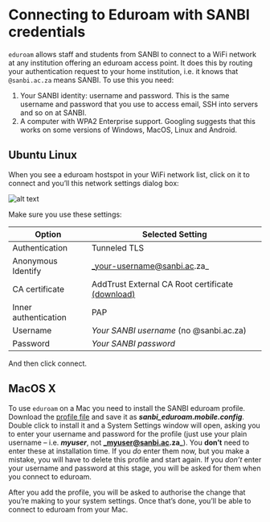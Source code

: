 # Connecting to Eduroam with SANBI credentials

`eduroam` allows staff and students from SANBI to connect to a WiFi network at any institution offering an eduroam access point. It does this by routing your authentication request to your home institution, i.e. it knows that `@sanbi.ac.za` means SANBI. To use this you need:

1. Your SANBI identity: username and password. This is the same username and password that you use to access email, SSH into servers and so on at SANBI.
2. A computer with WPA2 Enterprise support. Googling suggests that this works on some versions of Windows, MacOS, Linux and Android.

## Ubuntu Linux

When you see a eduroam hostspot in your WiFi network list, click on it to connect and you’ll this network settings dialog box:

![alt text](_media/eduroam_linux.png "Eduroam prompt for Ubuntu Linux")

Make sure you use these settings:

| Option               | Selected Setting            |
| -------------------- | --------------------------- |
| Authentication       | Tunneled TLS                |
| Anonymous Identify   | _your-username@sanbi.ac.za_ |
| CA certificate       | AddTrust External CA Root certificate [(download)](https://support.comodo.com/index.php?/comodo/Knowledgebase/Article/View/917/91/) |
| Inner authentication | PAP                         |
| Username             | _Your SANBI username_ (no @sanbi.ac.za) |
| Password             | _Your SANBI password_       |

And then click connect.

## MacOS X

To use `eduroam` on a Mac you need to install the SANBI eduroam profile. Download the [profile file](http://docs.wp.sanbi.ac.za/?attachment_id=45) and save it as **_sanbi_eduroam.mobile.config_**. Double click to install it and a System Settings window will open, asking you to enter your username and password for the profile (just use your plain username – i.e. **_myuser_**, not **_myuser@sanbi.ac.za_**). You **don’t** need to enter these at installation time. If you _do_ enter them now, but you make a mistake, you will have to delete this profile and start again. If you _don’t_ enter your username and password at this stage, you will be asked for them when you connect to eduroam.

After you add the profile, you will be asked to authorise the change that you’re making to your system settings. Once that’s done, you’ll be able to connect to eduroam from your Mac.